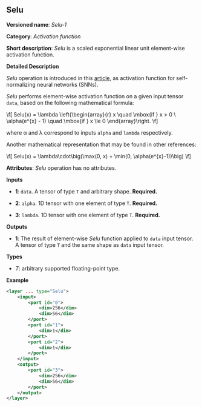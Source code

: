 ## Selu <a name="Selu"></a>

**Versioned name**: *Selu-1*

**Category**: *Activation function*

**Short description**: *Selu* is a scaled exponential linear unit element-wise activation function.

**Detailed Description**

*Selu* operation is introduced in this [article](https://arxiv.org/abs/1706.02515), as activation function for self-normalizing neural networks (SNNs).

*Selu* performs element-wise activation function on a given input tensor `data`, based on the following mathematical formula:

\f[
Selu(x) = \lambda \left\{\begin{array}{r}
    x \quad \mbox{if } x >  0 \\
    \alpha(e^{x} - 1) \quad \mbox{if } x \le 0
\end{array}\right.
\f]

where α and λ correspond to inputs `alpha` and `lambda` respectively.

Another mathematical representation that may be found in other references:

\f[
Selu(x) = \lambda\cdot\big(\max(0, x) + \min(0, \alpha(e^{x}-1))\big)
\f]

**Attributes**: *Selu* operation has no attributes.

**Inputs**

* **1**: `data`. A tensor of type `T` and arbitrary shape. **Required.**

* **2**: `alpha`. 1D tensor with one element of type `T`. **Required.**

* **3**: `lambda`. 1D tensor with one element of type `T`. **Required.**

**Outputs**

* **1**: The result of element-wise *Selu* function applied to `data` input tensor. A tensor of type `T` and the same shape as `data` input tensor.

**Types**

* *T*: arbitrary supported floating-point type.

**Example**

```xml
<layer ... type="Selu">
    <input>
        <port id="0">
            <dim>256</dim>
            <dim>56</dim>
        </port>
        <port id="1">
            <dim>1</dim>
        </port>
        <port id="2">
            <dim>1</dim>
        </port>
    </input>
    <output>
        <port id="3">
            <dim>256</dim>
            <dim>56</dim>
        </port>
    </output>
</layer>
```
